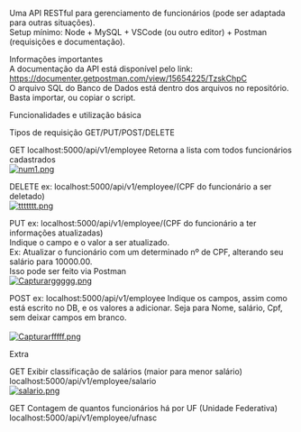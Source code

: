 Uma API RESTful para gerenciamento de funcionários (pode ser adaptada para outras situações). <br>
Setup mínimo: Node + MySQL + VSCode (ou outro editor) + Postman (requisições e documentação).

Informações importantes <br>
A documentação da API está disponível pelo link: https://documenter.getpostman.com/view/15654225/TzskChpC <br>
O arquivo SQL do Banco de Dados está dentro dos arquivos no repositório. Basta importar, ou copiar o script.

Funcionalidades e utilização básica

Tipos de requisição
GET/PUT/POST/DELETE

GET 
localhost:5000/api/v1/employee
Retorna a lista com todos  funcionários cadastrados <br>
[![num1.png](https://i.postimg.cc/bvG4Xntc/num1.png)](https://postimg.cc/jWbMPLcZ)

DELETE
ex: localhost:5000/api/v1/employee/(CPF do funcionário a ser deletado) <br> 
[![ttttttt.png](https://i.postimg.cc/5y93JcRY/ttttttt.png)](https://postimg.cc/TLSmjsGf)

PUT
ex: localhost:5000/api/v1/employee/(CPF do funcionário a ter informações atualizadas) <br>
Indique o campo e o valor a ser atualizado. <br> Ex: Atualizar o funcionário com um determinado nº de CPF, alterando seu salário para 10000.00. <br>
Isso pode ser feito via Postman <br>
[![Capturarggggg.png](https://i.postimg.cc/MTS5sf0Y/Capturarggggg.png)](https://postimg.cc/p9sKrT69)


POST
ex: localhost:5000/api/v1/employee
Indique os campos, assim como está escrito no DB, e os valores a adicionar. Seja para Nome, salário, Cpf, sem deixar campos em branco. <br>
 <br>
[![Capturarfffff.png](https://i.postimg.cc/pLS1Bd10/Capturarfffff.png)](https://postimg.cc/9DGpmc2T)


Extra <br>

GET
Exibir classificação de salários (maior para menor salário) <br>
localhost:5000/api/v1/employee/salario <br>
[![salario.png](https://i.postimg.cc/8zwr8JVH/salario.png)](https://postimg.cc/zybfKfvb)


GET
Contagem de quantos funcionários há por UF (Unidade Federativa) <br>
localhost:5000/api/v1/employee/ufnasc


